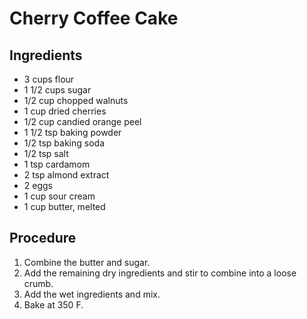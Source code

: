 # Cherry Coffee Cake

## Ingredients

- 3 cups flour
- 1 1/2 cups sugar
- 1/2 cup chopped walnuts
- 1 cup dried cherries
- 1/2 cup candied orange peel
- 1 1/2 tsp baking powder
- 1/2 tsp baking soda
- 1/2 tsp salt
- 1 tsp cardamom
- 2 tsp almond extract
- 2 eggs
- 1 cup sour cream
- 1 cup butter, melted

## Procedure

1. Combine the butter and sugar.
2. Add the remaining dry ingredients and stir to combine into a loose crumb.
3. Add the wet ingredients and mix.
4. Bake at 350 F.